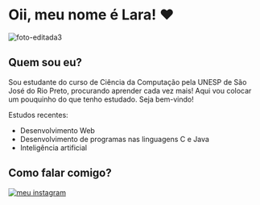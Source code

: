 # Oii, meu nome é Lara! ❤️
 
![foto-editada3](https://github.com/laracesquini/laracesquini/assets/138629084/a126e697-c8fe-4ab4-bb76-d6eff49d92f3)

## Quem sou eu?
Sou estudante do curso de Ciência da Computação pela UNESP de São José do Rio Preto, procurando aprender cada vez mais! Aqui vou colocar um pouquinho do que tenho estudado. Seja bem-vindo!


Estudos recentes:
* Desenvolvimento Web
* Desenvolvimento de programas nas linguagens C e Java
* Inteligência artificial

## Como falar comigo?


[![meu instagram](https://img.shields.io/badge/Instagram-E4405F?style=for-the-badge&logo=instagram&logoColor=white)](https://www.instagram.com/laracesquinistopa/)
